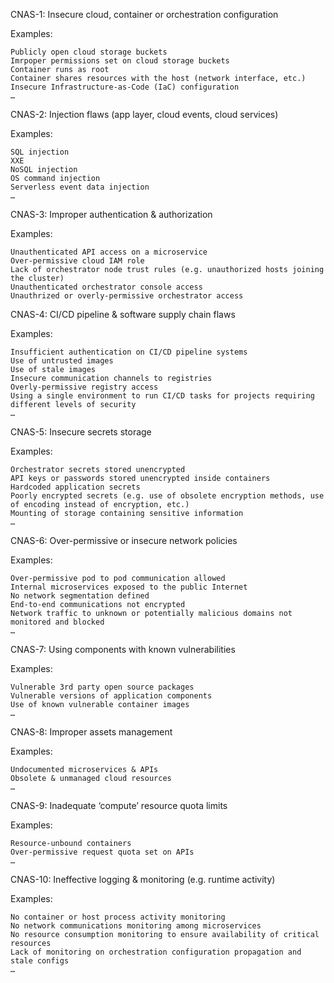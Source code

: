 CNAS-1: Insecure cloud, container or orchestration configuration

Examples:

    Publicly open cloud storage buckets
    Imrpoper permissions set on cloud storage buckets
    Container runs as root
    Container shares resources with the host (network interface, etc.)
    Insecure Infrastructure-as-Code (IaC) configuration
    …

CNAS-2: Injection flaws (app layer, cloud events, cloud services)

Examples:

    SQL injection
    XXE
    NoSQL injection
    OS command injection
    Serverless event data injection
    …

CNAS-3: Improper authentication & authorization

Examples:

    Unauthenticated API access on a microservice
    Over-permissive cloud IAM role
    Lack of orchestrator node trust rules (e.g. unauthorized hosts joining the cluster)
    Unauthenticated orchestrator console access
    Unauthrized or overly-permissive orchestrator access

CNAS-4: CI/CD pipeline & software supply chain flaws

Examples:

    Insufficient authentication on CI/CD pipeline systems
    Use of untrusted images
    Use of stale images
    Insecure communication channels to registries
    Overly-permissive registry access
    Using a single environment to run CI/CD tasks for projects requiring different levels of security
    …

CNAS-5: Insecure secrets storage

Examples:

    Orchestrator secrets stored unencrypted
    API keys or passwords stored unencrypted inside containers
    Hardcoded application secrets
    Poorly encrypted secrets (e.g. use of obsolete encryption methods, use of encoding instead of encryption, etc.)
    Mounting of storage containing sensitive information
    …

CNAS-6: Over-permissive or insecure network policies

Examples:

    Over-permissive pod to pod communication allowed
    Internal microservices exposed to the public Internet
    No network segmentation defined
    End-to-end communications not encrypted
    Network traffic to unknown or potentially malicious domains not monitored and blocked
    …

CNAS-7: Using components with known vulnerabilities

Examples:

    Vulnerable 3rd party open source packages
    Vulnerable versions of application components
    Use of known vulnerable container images
    …

CNAS-8: Improper assets management

Examples:

    Undocumented microservices & APIs
    Obsolete & unmanaged cloud resources
    …

CNAS-9: Inadequate ‘compute’ resource quota limits

Examples:

    Resource-unbound containers
    Over-permissive request quota set on APIs
    …

CNAS-10: Ineffective logging & monitoring (e.g. runtime activity)

Examples:

    No container or host process activity monitoring
    No network communications monitoring among microservices
    No resource consumption monitoring to ensure availability of critical resources
    Lack of monitoring on orchestration configuration propagation and stale configs
    …
